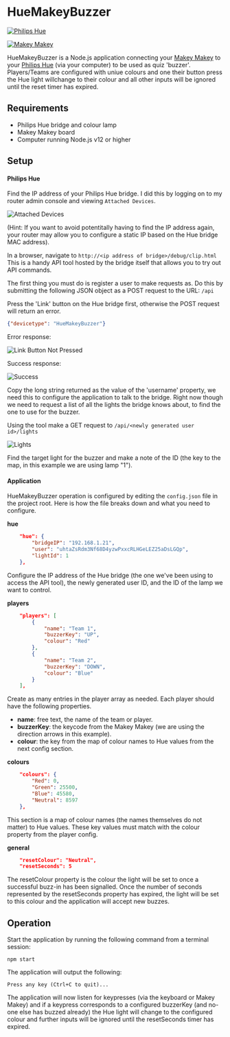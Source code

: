 # HueMakeyBuzzer

[![Philips Hue](./assets/philips-hue-logo.png)](https://www2.meethue.com/)

[![Makey Makey](./assets/makey-makey-logo.png)](https://makeymakey.com/)

HueMakeyBuzzer is a Node.js application connecting your [Makey Makey](https://makeymakey.com/) to your [Philips Hue](https://www2.meethue.com/) (via your computer) to be used as quiz 'buzzer'. Players/Teams are configured with uniue colours and one their button press the Hue light willchange to their colour and all other inputs will be ignored until the reset timer has expired.

## Requirements

  - Philips Hue bridge and colour lamp
  - Makey Makey board
  - Computer running Node.js v12 or higher

## Setup
#### Philips Hue
Find the IP address of your Philips Hue bridge. I did this by logging on to my router admin console and viewing `Attached Devices`.

![Attached Devices](./assets/attached-devices.png)

(Hint: If you want to avoid potentitally having to find the IP address again, your router may allow you to configure a static IP based on the Hue bridge MAC address).

In a browser, navigate to `http://<ip address of bridge>/debug/clip.html` This is a handy API tool hosted by the bridge itself that allows you to try out API commands.

The first thing you must do is register a user to make requests as. Do this by submitting the following JSON object as a POST request to the URL: `/api`

Press the 'Link' button on the Hue bridge first, otherwise the POST request will return an error.

```JSON
{"devicetype": "HueMakeyBuzzer"}
```

Error response:

![Link Button Not Pressed](./assets/link-not-pressed.png)

Success response:

![Success](./assets/success-response.png)

Copy the long string returned as the value of the 'username' property, we need this to configure the application to talk to the bridge. Right now though we need to request a list of all the lights the bridge knows about, to find the one to use for the buzzer.

Using the tool make a GET request to `/api/<newly generated user id>/lights`

![Lights](./assets/lights-response.png)

Find the target light for the buzzer and make a note of the ID (the key to the map, in this example we are using lamp "1").

#### Application

HueMakeyBuzzer operation is configured by editing the `config.json` file in the project root. Here is how the file breaks down and what you need to configure.

**hue**

```JSON
    "hue": {
        "bridgeIP": "192.168.1.21",
        "user": "uhtaZsRdm3Nf68D4yzwPxxcRLHGeLEZ25aDsLGQp",
        "lightId": 1
    },
```

Configure the IP address of the Hue bridge (the one we've been using to access the API tool), the newly generated user ID, and the ID of the lamp we want to control.

**players**

```JSON
    "players": [
        {
            "name": "Team 1",
            "buzzerKey": "UP",
            "colour": "Red"
        },
        {
            "name": "Team 2",
            "buzzerKey": "DOWN",
            "colour": "Blue"
        }
    ],
```

Create as many entries in the player array as needed. Each player should have the following properties.

* **name**: free text, the name of the team or player.
* **buzzerKey**: the keycode from the Makey Makey (we are using the direction arrows in this example).
* **colour**: the key from the map of colour names to Hue values from the next config section.

**colours**

```JSON
    "colours": {
        "Red": 0,
        "Green": 25500,
        "Blue": 45580,
        "Neutral": 8597
    },
```

This section is a map of colour names (the names themselves do not matter) to Hue values. These key values must match with the colour property from the player config.

**general**

```JSON
    "resetColour": "Neutral",
    "resetSeconds": 5
```

The resetColour property is the colour the light will be set to once a successful buzz-in has been signalled. Once the number of seconds represented by the resetSeconds property has expired, the light will be set to this colour and the application will accept new buzzes.

## Operation

Start the application by running the following command from a terminal session:

`npm start`

The application will output the following:

`Press any key (Ctrl+C to quit)...`

The application will now listen for keypresses (via the keyboard or Makey Makey) and if a keypress corresponds to a configured buzzerKey (and no-one else has buzzed already) the Hue light will change to the configured colour and further inputs will be ignored until the resetSeconds timer has expired.

